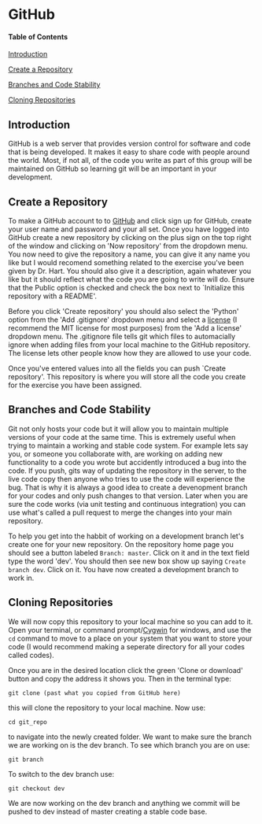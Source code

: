 # GitHub

#### Table of Contents

[Introduction](#introduction)

[Create a Repository](#create-a-repository)
  
[Branches and Code Stability](#branches-and-code-stability)

[Cloning Repositories](#cloninig-repositories)

## Introduction

GitHub is a web server that provides version control for software and
code that is being developed. It makes it easy to share code with
people around the world. Most, if not all, of the code you write as
part of this group will be maintained on GitHub so learning git will
be an important in your development.

## Create a Repository

To make a GitHub account to to [GitHub](https://github.com/) and click
sign up for GitHub, create your user name and password and your all
set.  Once you have logged into GitHub create a new repository by
clicking on the plus sign on the top right of the window and clicking
on 'Now repository' from the dropdown menu. You now need to give the
repository a name, you can give it any name you like but I would
recomend something related to the exercise you've been given by
Dr. Hart. You should also give it a description, again whatever you
like but it should reflect what the code you are going to write will
do. Ensure that the Public option is checked and check the box next to
`Initialize this repository with a README'.

Before you click 'Create repository' you should also select the
'Python' option from the 'Add .gitignore' dropdown menu and select a
[license](https://choosealicense.com/) (I recommend the MIT license
for most purposes) from the 'Add a license' dropdown menu. The
.gitignore file tells git which files to automacially ignore when
adding files from your local machine to the GitHub repository. The
license lets other people know how they are allowed to use your code.

Once you've entered values into all the fields you can push `Create
repository'. This repository is where you will store all the code you
create for the exercise you have been assigned.

## Branches and Code Stability

Git not only hosts your code but it will allow you to maintain
multiple versions of your code at the same time. This is extremely
useful when trying to maintain a working and stable code system. For
example lets say you, or someone you collaborate with, are working on
adding new functionality to a code you wrote but accidently introduced
a bug into the code. If you push, gits way of updating the repository
in the server, to the live code copy then anyone who tries to use the
code will experience the bug. That is why it is always a good idea to
create a devenopment branch for your codes and only push changes to
that version. Later when you are sure the code works (via unit testing
and continuous integration) you can use what's called a pull request
to merge the changes into your main repository.

To help you get into the habbit of working on a development branch
let's create one for your new repository. On the repository home page
you should see a button labeled `Branch: master`. Click on it and in
the text field type the word 'dev'. You should then see new box show
up saying `Create branch dev`. Click on it. You have now created a
development branch to work in.

## Cloning Repositories

We will now copy this repository to your local machine so you can add
to it. Open your terminal, or command
prompt/[Cygwin](https://www.cygwin.com/) for windows, and use the `cd`
command to move to a place on your system that you want to store your
code (I would recommend making a seperate directory for all your codes
called codes).

Once you are in the desired location click the green 'Clone or
download' button and copy the address it shows you. Then in the
terminal type:

```
git clone (past what you copied from GitHub here)
```

this will clone the repository to your local machine. Now use:

```
cd git_repo
```

to navigate into the newly created folder. We want to make sure the
branch we are working on is the dev branch. To see which branch you
are on use:

```
git branch
```

To switch to the dev branch use:

```
git checkout dev
```

We are now working on the dev branch and anything we commit will be
pushed to dev instead of master creating a stable code base.
